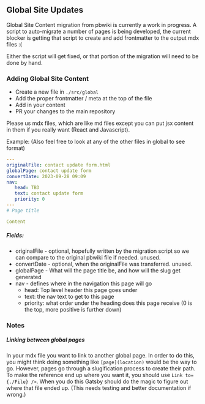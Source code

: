 ## Global Site Updates

Global Site Content migration from pbwiki is currently a work in progress. A script to auto-migrate a number of pages is being developed, the current blocker is getting that script to create and add frontmatter to the output mdx files :(

Either the script will get fixed, or that portion of the migration will need to be done by hand.

### Adding Global Site Content

-  Create a new file in `./src/global`
-  Add the proper frontmatter / meta at the top of the file
-  Add in your content
-  PR your changes to the main repository

Please us mdx files, which are like md files except you can put jsx content in them if you really want (React and Javascript).

Example:
(Also feel free to look at any of the other files in global to see format)

```yaml
---
originalFile: contact update form.html
globalPage: contact update form
convertDate: 2023-09-28 09:09
nav:
   head: TBD
   text: contact update form
   priority: 0
---
# Page title

Content
```

##### Fields:

-  originalFile - optional, hopefully written by the migration script so we can compare to the original pbwiki file if needed. unused.
-  convertDate - optional, when the originalFile was transferred. unused.
-  globalPage - What will the page title be, and how will the slug get generated
-  nav - defines where in the navigation this page will go
   -  head: Top level header this page goes under
   -  text: the nav text to get to this page
   -  priority: what order under the heading does this page receive (0 is the top, more positive is further down)

### Notes

##### Linking between global pages

In your mdx file you want to link to another global page. In order to do this, you might think doing something like `[page](location)` would be the way to go. However, pages go through a slugification process to create their path. To make the reference end up where you want it, you should use `Link to={./File} />`. When you do this Gatsby should do the magic to figure out where that file ended up. (This needs testing and better documentation if wrong.)
